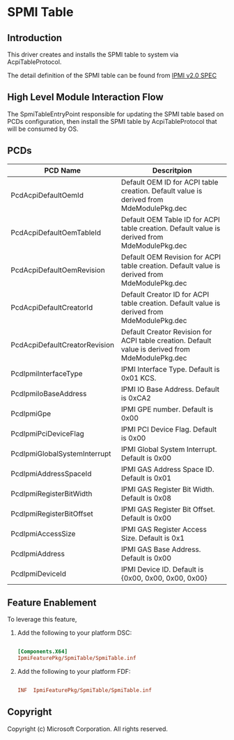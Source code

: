 # SPMI Table

## Introduction

This driver creates and installs the SPMI table to system via AcpiTableProtocol.

The detail definition of the SPMI table can be found from [IPMI v2.0 SPEC](https://www.intel.com/content/dam/www/public/us/en/documents/product-briefs/ipmi-second-gen-interface-spec-v2-rev1-1.pdf)

## High Level Module Interaction Flow

  The SpmiTableEntryPoint responsible for updating the SPMI table based on PCDs configuration, then install the SPMI table
  by AcpiTableProtocol that will be consumed by OS.

## PCDs

|PCD Name|Descritpion|
|---|---|
|PcdAcpiDefaultOemId|Default OEM ID for ACPI table creation. Default value is derived from MdeModulePkg.dec|
|PcdAcpiDefaultOemTableId|Default OEM Table ID for ACPI table creation. Default value is derived from MdeModulePkg.dec|
|PcdAcpiDefaultOemRevision|Default OEM Revision for ACPI table creation. Default value is derived from MdeModulePkg.dec|
|PcdAcpiDefaultCreatorId|Default Creator ID for ACPI table creation. Default value is derived from MdeModulePkg.dec|
|PcdAcpiDefaultCreatorRevision|Default Creator Revision for ACPI table creation. Default value is derived from MdeModulePkg.dec|
|PcdIpmiInterfaceType|IPMI Interface Type. Default is 0x01 KCS.|
|PcdIpmiIoBaseAddress|IPMI IO Base Address. Default is 0xCA2|
|PcdIpmiGpe|IPMI GPE number. Default is 0x00|
|PcdIpmiPciDeviceFlag|IPMI PCI Device Flag. Default is 0x00|
|PcdIpmiGlobalSystemInterrupt|IPMI Global System Interrupt. Default is 0x00|
|PcdIpmiAddressSpaceId|IPMI GAS Address Space ID. Default is 0x01|
|PcdIpmiRegisterBitWidth|IPMI GAS Register Bit Width. Default is 0x08|
|PcdIpmiRegisterBitOffset|IPMI GAS Register Bit Offset. Default is 0x00|
|PcdIpmiAccessSize|IPMI GAS Register Access Size. Default is 0x1|
|PcdIpmiAddress|IPMI GAS Base Address. Default is 0x00|
|PcdIpmiDeviceId|IPMI Device ID. Default is {0x00, 0x00, 0x00, 0x00}|

## Feature Enablement

To leverage this feature,

1. Add the following to your platform DSC:

    ```ini

    [Components.X64]
    IpmiFeaturePkg/SpmiTable/SpmiTable.inf

    ```

2. Add the following to your platform FDF:

    ```ini

    INF  IpmiFeaturePkg/SpmiTable/SpmiTable.inf

    ```

## Copyright

Copyright (c) Microsoft Corporation. All rights reserved.
